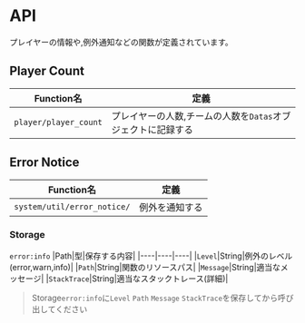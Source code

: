 # API
プレイヤーの情報や,例外通知などの関数が定義されています。

## Player Count
|Function名|定義|
|----|----|
|`player/player_count`|プレイヤーの人数,チームの人数を`Datas`オブジェクトに記録する|

## Error Notice
|Function名|定義|
|----|----|
|`system/util/error_notice/`|例外を通知する|

### Storage
`error:info`
|Path|型|保存する内容|
|----|----|----|
|`Level`|String|例外のレベル(error,warn,info)|
|`Path`|String|関数のリソースパス|
|`Message`|String|適当なメッセージ|
|`StackTrace`|String|適当なスタックトレース(詳細)|

> Storage`error:info`に`Level` `Path` `Message` `StackTrace`を保存してから呼び出してください